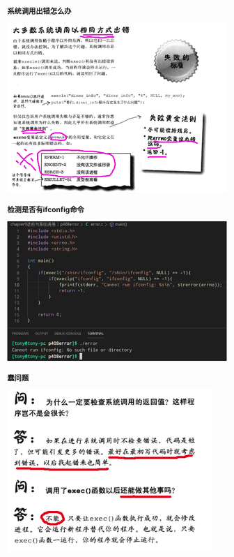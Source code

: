 ### 系统调用出错怎么办
![error1](error1.png)
### 检测是否有ifconfig命令
![error1](error2.png)
### 蠢问题
![蠢问题](蠢问题.png)
